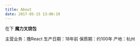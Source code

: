 ```yaml
---
title: About
date: 2017-05-15 13:06:19
---
```


在下 **魔力叉烧包**

主营业务：撸React
生产日期：18年前
保质期：约100年
产地：杭州

